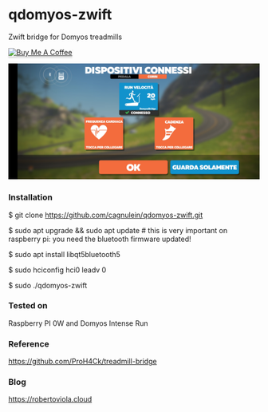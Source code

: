# qdomyos-zwift
Zwift bridge for Domyos treadmills

<a href="https://www.buymeacoffee.com/cagnulein" target="_blank"><img src="https://www.buymeacoffee.com/assets/img/custom_images/orange_img.png" alt="Buy Me A Coffee" style="height: 41px !important;width: 174px !important;box-shadow: 0px 3px 2px 0px rgba(190, 190, 190, 0.5) !important;-webkit-box-shadow: 0px 3px 2px 0px rgba(190, 190, 190, 0.5) !important;" ></a>

![First Success](docs/first_success.jpg)

### Installation

$ git clone https://github.com/cagnulein/qdomyos-zwift.git

$ sudo apt upgrade && sudo apt update # this is very important on raspberry pi: you need the bluetooth firmware updated!

$ sudo apt install libqt5bluetooth5

$ sudo hciconfig hci0 leadv 0

$ sudo ./qdomyos-zwift

### Tested on

Raspberry PI 0W and Domyos Intense Run

### Reference

https://github.com/ProH4Ck/treadmill-bridge

### Blog

https://robertoviola.cloud
